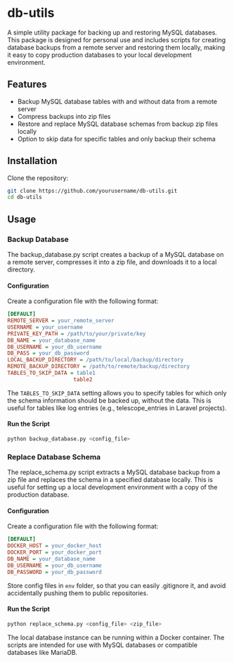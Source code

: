 # db-utils

A simple utility package for backing up and restoring MySQL databases. This package is designed for personal use and includes scripts for creating database backups from a remote server and restoring them locally, making it easy to copy production databases to your local development environment.

## Features

- Backup MySQL database tables with and without data from a remote server
- Compress backups into zip files
- Restore and replace MySQL database schemas from backup zip files locally
- Option to skip data for specific tables and only backup their schema

## Installation

Clone the repository:

```sh
git clone https://github.com/yourusername/db-utils.git
cd db-utils
```

## Usage

### Backup Database
The backup_database.py script creates a backup of a MySQL database on a remote server, compresses it into a zip file, and downloads it to a local directory.

#### Configuration
Create a configuration file with the following format:

```ini
[DEFAULT]
REMOTE_SERVER = your_remote_server
USERNAME = your_username
PRIVATE_KEY_PATH = /path/to/your/private/key
DB_NAME = your_database_name
DB_USERNAME = your_db_username
DB_PASS = your_db_password
LOCAL_BACKUP_DIRECTORY = /path/to/local/backup/directory
REMOTE_BACKUP_DIRECTORY = /path/to/remote/backup/directory
TABLES_TO_SKIP_DATA = table1
                     table2
```

The `TABLES_TO_SKIP_DATA` setting allows you to specify tables for which only the schema information should be backed up, without the data. This is useful for tables like log entries (e.g., telescope_entries in Laravel projects).

#### Run the Script

```sh
python backup_database.py <config_file>
```


### Replace Database Schema

The replace_schema.py script extracts a MySQL database backup from a zip file and replaces the schema in a specified database locally. This is useful for setting up a local development environment with a copy of the production database.

#### Configuration

Create a configuration file with the following format:

```ini
[DEFAULT]
DOCKER_HOST = your_docker_host
DOCKER_PORT = your_docker_port
DB_NAME = your_database_name
DB_USERNAME = your_db_username
DB_PASSWORD = your_db_password
```

Store config files in `env` folder, so that you can easily .gitignore it, and avoid accidentally pushing them to public repositories.

#### Run the Script

```sh
python replace_schema.py <config_file> <zip_file>
```

The local database instance can be running within a Docker container. The scripts are intended for use with MySQL databases or compatible databases like MariaDB.